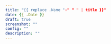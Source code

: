 ```yaml
---
title: "{{ replace .Name "-" " " | title }}"
date: {{ .Date }}
draft: true
screenshot: ""
config: ""
description: ""
---
```


